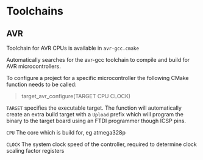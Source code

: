 # Toolchains

## AVR
Toolchain for AVR CPUs is available in `avr-gcc.cmake`

Automatically searches for the avr-gcc toolchain to compile and build for AVR microcontrollers.

To configure a project for a specific microcontroller the following CMake function needs to be called:
>	target_avr_configure(TARGET CPU CLOCK)

`TARGET` specifies the executable target. The function will automatically create an extra build target with a `Upload`  prefix which will program the binary to the target board using an FTDI programmer though ICSP pins.

`CPU` The core which is build for, eg atmega328p

`CLOCK` The system clock speed of the controller, required to determine clock scaling factor registers
